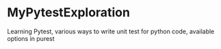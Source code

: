 # MyPytestExploration
Learning Pytest, various ways to write unit test for python code, available options in purest
